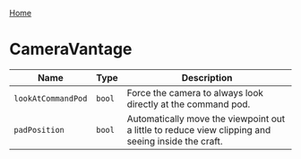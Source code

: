 [Home](https://wnp78.github.io/Sr2Xml/)

# CameraVantage


|Name|Type|Description|
|--|--|--|
|`lookAtCommandPod`|`bool`|Force the camera to always look directly at the command pod.|
|`padPosition`|`bool`|Automatically move the viewpoint out a little to reduce view clipping and seeing inside the craft.|


